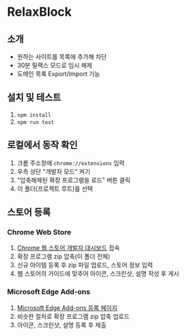 # RelaxBlock
## 소개
- 원하는 사이트를 목록에 추가해 차단
- 30분 릴랙스 모드로 임시 해제
- 도메인 목록 Export/Import 기능

## 설치 및 테스트
1. `npm install`
2. `npm run test`

## 로컬에서 동작 확인
1. 크롬 주소창에 `chrome://extensions` 입력
2. 우측 상단 "개발자 모드" 켜기
3. "압축해제된 확장 프로그램을 로드" 버튼 클릭
4. 이 폴더(프로젝트 루트)를 선택

## 스토어 등록
### Chrome Web Store
1. [Chrome 웹 스토어 개발자 대시보드](https://chrome.google.com/webstore/devconsole) 접속
2. 확장 프로그램 zip 압축(이 폴더 전체)
3. 신규 아이템 등록 후 zip 파일 업로드, 스토어 정보 입력
4. 웹 스토어의 가이드에 맞추어 아이콘, 스크린샷, 설명 작성 후 게시

### Microsoft Edge Add-ons
1. [Microsoft Edge Add-ons 등록 페이지](https://partner.microsoft.com/en-us/dashboard/microsoftedge)
2. 비슷한 절차로 확장 프로그램 zip 압축 업로드
3. 아이콘, 스크린샷, 설명 등록 후 제출
